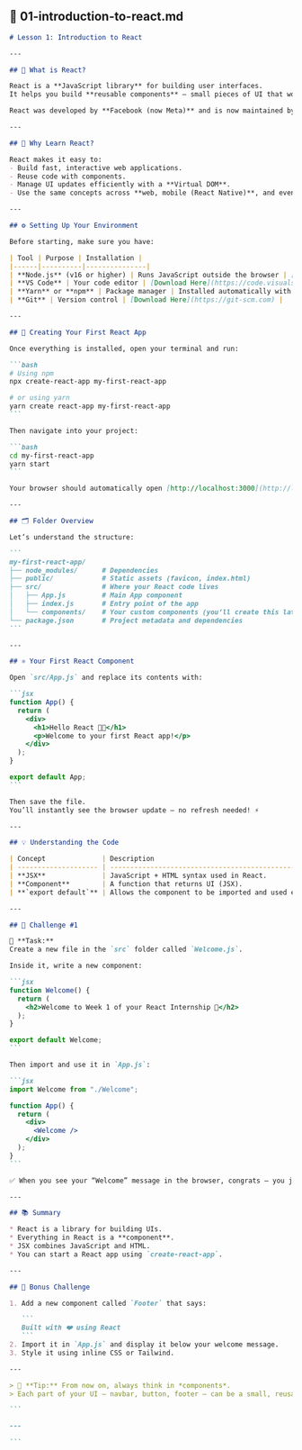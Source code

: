 ## 📘 **01-introduction-to-react.md**

````markdown
# Lesson 1: Introduction to React

---

## 🧠 What is React?

React is a **JavaScript library** for building user interfaces.  
It helps you build **reusable components** — small pieces of UI that work together to create complex apps.

React was developed by **Facebook (now Meta)** and is now maintained by a large open-source community.

---

## 🚀 Why Learn React?

React makes it easy to:
- Build fast, interactive web applications.
- Reuse code with components.
- Manage UI updates efficiently with a **Virtual DOM**.
- Use the same concepts across **web, mobile (React Native)**, and even **desktop apps**.

---

## ⚙️ Setting Up Your Environment

Before starting, make sure you have:

| Tool | Purpose | Installation |
|------|----------|---------------|
| **Node.js** (v16 or higher) | Runs JavaScript outside the browser | [Download Here](https://nodejs.org) |
| **VS Code** | Your code editor | [Download Here](https://code.visualstudio.com) |
| **Yarn** or **npm** | Package manager | Installed automatically with Node.js |
| **Git** | Version control | [Download Here](https://git-scm.com) |

---

## 🧰 Creating Your First React App

Once everything is installed, open your terminal and run:

```bash
# Using npm
npx create-react-app my-first-react-app

# or using yarn
yarn create react-app my-first-react-app
```

Then navigate into your project:

```bash
cd my-first-react-app
yarn start
```

Your browser should automatically open [http://localhost:3000](http://localhost:3000) showing the React logo 🚀.

---

## 🗂 Folder Overview

Let’s understand the structure:

```
my-first-react-app/
├── node_modules/      # Dependencies
├── public/            # Static assets (favicon, index.html)
├── src/               # Where your React code lives
│   ├── App.js         # Main App component
│   ├── index.js       # Entry point of the app
│   └── components/    # Your custom components (you’ll create this later)
└── package.json       # Project metadata and dependencies
```

---

## ⚛️ Your First React Component

Open `src/App.js` and replace its contents with:

```jsx
function App() {
  return (
    <div>
      <h1>Hello React 👋🏽</h1>
      <p>Welcome to your first React app!</p>
    </div>
  );
}

export default App;
```

Then save the file.
You’ll instantly see the browser update — no refresh needed! ⚡

---

## 💡 Understanding the Code

| Concept              | Description                                             |
| -------------------- | ------------------------------------------------------- |
| **JSX**              | JavaScript + HTML syntax used in React.                 |
| **Component**        | A function that returns UI (JSX).                       |
| **`export default`** | Allows the component to be imported and used elsewhere. |

---

## 🧩 Challenge #1

🎯 **Task:**
Create a new file in the `src` folder called `Welcome.js`.

Inside it, write a new component:

```jsx
function Welcome() {
  return (
    <h2>Welcome to Week 1 of your React Internship 🚀</h2>
  );
}

export default Welcome;
```

Then import and use it in `App.js`:

```jsx
import Welcome from "./Welcome";

function App() {
  return (
    <div>
      <Welcome />
    </div>
  );
}
```

✅ When you see your “Welcome” message in the browser, congrats — you just built and composed your first React component!

---

## 📚 Summary

* React is a library for building UIs.
* Everything in React is a **component**.
* JSX combines JavaScript and HTML.
* You can start a React app using `create-react-app`.

---

## 🧪 Bonus Challenge

1. Add a new component called `Footer` that says:

   ```
   Built with ❤️ using React
   ```
2. Import it in `App.js` and display it below your welcome message.
3. Style it using inline CSS or Tailwind.

---

> 🧠 **Tip:** From now on, always think in *components*.
> Each part of your UI — navbar, button, footer — can be a small, reusable piece.

```

---

```
